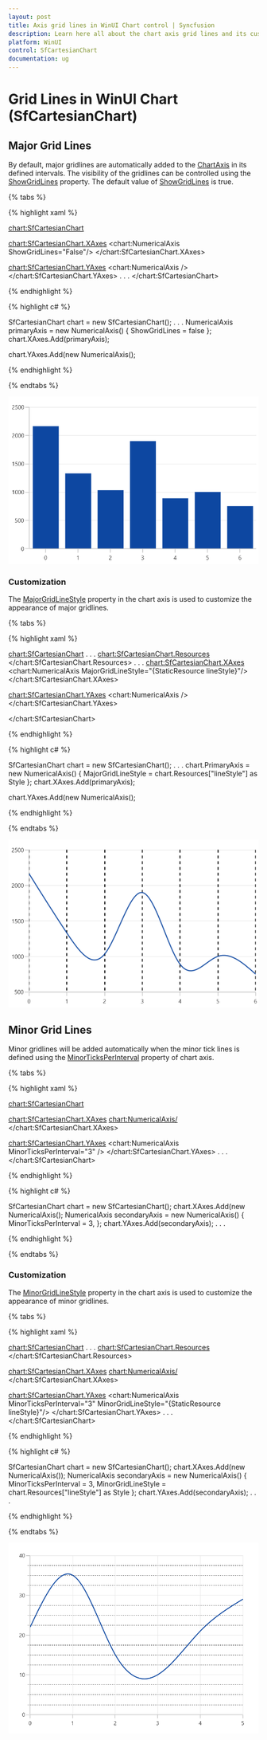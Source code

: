 ```yaml
---
layout: post
title: Axis grid lines in WinUI Chart control | Syncfusion
description: Learn here all about the chart axis grid lines and its customization in syncfusion WinUI Chart(SfCartesianChart).
platform: WinUI
control: SfCartesianChart
documentation: ug
---
```


# Grid Lines in WinUI Chart (SfCartesianChart)

## Major Grid Lines

By default, major gridlines are automatically added to the [ChartAxis](https://help.syncfusion.com/cr/winui/Syncfusion.UI.Xaml.Charts.ChartAxis.html) in its defined intervals. The visibility of the gridlines can be controlled using the [ShowGridLines](https://help.syncfusion.com/cr/winui/Syncfusion.UI.Xaml.Charts.ChartAxis.html#Syncfusion_UI_Xaml_Charts_ChartAxis_ShowGridLines) property. The default value of [ShowGridLines](https://help.syncfusion.com/cr/winui/Syncfusion.UI.Xaml.Charts.ChartAxis.html#Syncfusion_UI_Xaml_Charts_ChartAxis_ShowGridLines) is true. 

{% tabs %}

{% highlight xaml %}

<chart:SfCartesianChart>

<chart:SfCartesianChart.XAxes>
    <chart:NumericalAxis ShowGridLines="False"/>
</chart:SfCartesianChart.XAxes>

<chart:SfCartesianChart.YAxes>
    <chart:NumericalAxis />
</chart:SfCartesianChart.YAxes>
. . .
</chart:SfCartesianChart>

{% endhighlight %}

{% highlight c# %}

SfCartesianChart chart = new SfCartesianChart();
. . .
NumericalAxis primaryAxis = new NumericalAxis()
{
    ShowGridLines = false
};
chart.XAxes.Add(primaryAxis);

chart.YAxes.Add(new NumericalAxis();

{% endhighlight %}

{% endtabs %}

![Gridlines customization support in WinUI Chart](Axis_images/winui_chart_axis_major_gridlines.png)

### Customization

The [MajorGridLineStyle](https://help.syncfusion.com/cr/winui/Syncfusion.UI.Xaml.Charts.ChartAxis.html#Syncfusion_UI_Xaml_Charts_ChartAxis_MajorGridLineStyle) property in the chart axis is used to customize the appearance of major gridlines.

{% tabs %}

{% highlight xaml %}

<chart:SfCartesianChart>
. . .
<chart:SfCartesianChart.Resources>
    <Style TargetType="Line" x:Key="lineStyle">
        <Setter Property="StrokeThickness" Value="2"/>
        <Setter Property="Stroke" Value="Black"/>
        <Setter Property="StrokeDashArray" Value="3,3"/>
    </Style>
</chart:SfCartesianChart.Resources>
. . .
<chart:SfCartesianChart.XAxes>
    <chart:NumericalAxis MajorGridLineStyle="{StaticResource lineStyle}"/>
</chart:SfCartesianChart.XAxes>

<chart:SfCartesianChart.YAxes>
    <chart:NumericalAxis />
</chart:SfCartesianChart.YAxes>

</chart:SfCartesianChart>

{% endhighlight %}

{% highlight c# %}

SfCartesianChart chart = new SfCartesianChart();
. . .
chart.PrimaryAxis = new NumericalAxis()
{
    MajorGridLineStyle = chart.Resources["lineStyle"] as Style 
};
chart.XAxes.Add(primaryAxis);

chart.YAxes.Add(new NumericalAxis();

{% endhighlight %}

{% endtabs %}

![Gridlines customization support in WinUI Chart](Axis_images/winui_chart_axis_major_gridlines_styles.png)

## Minor Grid Lines

Minor gridlines will be added automatically when the minor tick lines is defined using the [MinorTicksPerInterval]() property of chart axis.

{% tabs %}

{% highlight xaml %}

<chart:SfCartesianChart>

<chart:SfCartesianChart.XAxes>
    <chart:NumericalAxis/>
</chart:SfCartesianChart.XAxes>

<chart:SfCartesianChart.YAxes>
    <chart:NumericalAxis MinorTicksPerInterval="3" />
</chart:SfCartesianChart.YAxes>
. . .
</chart:SfCartesianChart>

{% endhighlight %}

{% highlight c# %}

SfCartesianChart chart = new SfCartesianChart();
chart.XAxes.Add(new NumericalAxis();
NumericalAxis secondaryAxis = new NumericalAxis()
{
    MinorTicksPerInterval = 3,
};
chart.YAxes.Add(secondaryAxis);
. . .

{% endhighlight %}

{% endtabs %}

### Customization

The [MinorGridLineStyle](https://help.syncfusion.com/cr/winui/Syncfusion.UI.Xaml.Charts.ChartAxis.html#Syncfusion_UI_Xaml_Charts_ChartAxis_MinorGridLineStyle) property in the chart axis is used to customize the appearance of minor gridlines.

{% tabs %}

{% highlight xaml %}

<chart:SfCartesianChart>
. . .
<chart:SfCartesianChart.Resources>
    <Style TargetType="Line" x:Key="lineStyle">
        <Setter Property="StrokeThickness" Value="0.8"/>
        <Setter Property="Stroke" Value="Black"/>
        <Setter Property="StrokeDashArray" Value="3,3"/>
    </Style>
</chart:SfCartesianChart.Resources>

<chart:SfCartesianChart.XAxes>
    <chart:NumericalAxis/>
</chart:SfCartesianChart.XAxes>

<chart:SfCartesianChart.YAxes>
    <chart:NumericalAxis MinorTicksPerInterval="3" MinorGridLineStyle="{StaticResource lineStyle}"/>
</chart:SfCartesianChart.YAxes>
. . .
</chart:SfCartesianChart>

{% endhighlight %}

{% highlight c# %}

SfCartesianChart chart = new SfCartesianChart();
chart.XAxes.Add(new NumericalAxis());
NumericalAxis secondaryAxis = new NumericalAxis()
{
    MinorTicksPerInterval = 3,
    MinorGridLineStyle = chart.Resources["lineStyle"] as Style 
};
chart.YAxes.Add(secondaryAxis);
. . .

{% endhighlight %}

{% endtabs %}

![Gridlines customization support in WinUI Chart](Axis_Images/winui_chart_axis_minor_gridlines_style.png)

